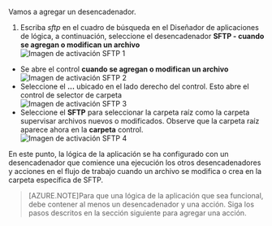 Vamos a agregar un desencadenador.

1. Escriba *sftp* en el cuadro de búsqueda en el Diseñador de aplicaciones de lógica, a continuación, seleccione el desencadenador **SFTP - cuando se agregan o modifican un archivo**   
![Imagen de activación SFTP 1](./media/connectors-create-api-sftp/trigger-1.png)  
- Se abre el control **cuando se agregan o modifican un archivo**  
![Imagen de activación SFTP 2](./media/connectors-create-api-sftp/trigger-2.png)  
- Seleccione el **...** ubicado en el lado derecho del control. Esto abre el control de selector de carpeta  
![Imagen de activación SFTP 3](./media/connectors-create-api-sftp/action-1.png)  
- Seleccione el **SFTP** para seleccionar la carpeta raíz como la carpeta supervisar archivos nuevos o modificados. Observe que la carpeta raíz aparece ahora en la **carpeta** control.  
![Imagen de activación SFTP 4](./media/connectors-create-api-sftp/action-2.png)   

En este punto, la lógica de la aplicación se ha configurado con un desencadenador que comience una ejecución los otros desencadenadores y acciones en el flujo de trabajo cuando un archivo se modifica o crea en la carpeta específica de SFTP. 

>[AZURE.NOTE]Para que una lógica de la aplicación que sea funcional, debe contener al menos un desencadenador y una acción. Siga los pasos descritos en la sección siguiente para agregar una acción.  